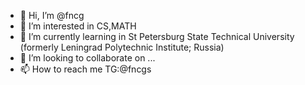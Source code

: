 - 👋 Hi, I’m @fncg
- 👀 I’m interested in CS,MATH
- 🌱 I’m currently learning in St Petersburg State Technical University (formerly Leningrad Polytechnic Institute; Russia)
- 💞️ I’m looking to collaborate on ...
- 📫 How to reach me TG:@fncgs

<!---
fncg/fncg is a ✨ special ✨ repository because its `README.md` (this file) appears on your GitHub profile.
You can click the Preview link to take a look at your changes.
--->
